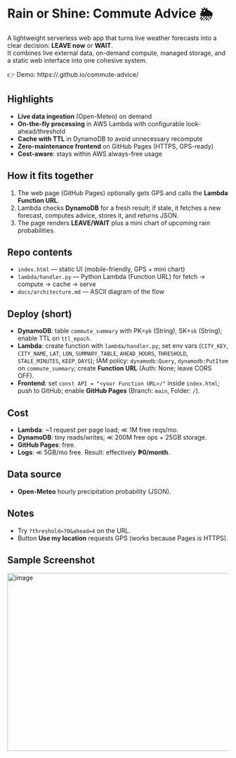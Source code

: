 # Rain or Shine: Commute Advice 🌦️

A lightweight serverless web app that turns live weather forecasts into a clear decision: **LEAVE now** or **WAIT**.  
It combines live external data, on-demand compute, managed storage, and a static web interface into one cohesive system.

👉 Demo: https://<your-username>.github.io/commute-advice/

## Highlights
- **Live data ingestion** (Open-Meteo) on demand
- **On-the-fly processing** in AWS Lambda with configurable look-ahead/threshold
- **Cache with TTL** in DynamoDB to avoid unnecessary recompute
- **Zero-maintenance frontend** on GitHub Pages (HTTPS, GPS-ready)
- **Cost-aware**: stays within AWS always-free usage

## How it fits together
1. The web page (GitHub Pages) optionally gets GPS and calls the **Lambda Function URL**.
2. Lambda checks **DynamoDB** for a fresh result; if stale, it fetches a new forecast, computes advice, stores it, and returns JSON.
3. The page renders **LEAVE/WAIT** plus a mini chart of upcoming rain probabilities.

## Repo contents
- `index.html` — static UI (mobile-friendly, GPS + mini chart)
- `lambda/handler.py` — Python Lambda (Function URL) for fetch → compute → cache → serve
- `docs/architecture.md` — ASCII diagram of the flow

## Deploy (short)
- **DynamoDB**: table `commute_summary` with PK=`pk` (String), SK=`sk` (String); enable TTL on `ttl_epoch`.
- **Lambda**: create function with `lambda/handler.py`; set env vars (`CITY_KEY`, `CITY_NAME`, `LAT`, `LON`, `SUMMARY_TABLE`, `AHEAD_HOURS`, `THRESHOLD`, `STALE_MINUTES`, `KEEP_DAYS`); IAM policy: `dynamodb:Query`, `dynamodb:PutItem` on `commute_summary`; create **Function URL** (Auth: None; leave CORS OFF).
- **Frontend**: set `const API = "<your Function URL>/"` inside `index.html`; push to GitHub; enable **GitHub Pages** (Branch: `main`, Folder: `/`).

## Cost
- **Lambda**: ~1 request per page load; ≪ 1M free reqs/mo.
- **DynamoDB**: tiny reads/writes; ≪ 200M free ops + 25GB storage.
- **GitHub Pages**: free.
- **Logs**: ≪ 5GB/mo free.
Result: effectively **₱0/month**.

## Data source
- **Open-Meteo** hourly precipitation probability (JSON).

## Notes
- Try `?threshold=70&ahead=4` on the URL.
- Button **Use my location** requests GPS (works because Pages is HTTPS).

## Sample Screenshot
<img width="1193" height="404" alt="image" src="https://github.com/user-attachments/assets/a40b6442-ee88-4188-8358-46cc1d2b242f" />

